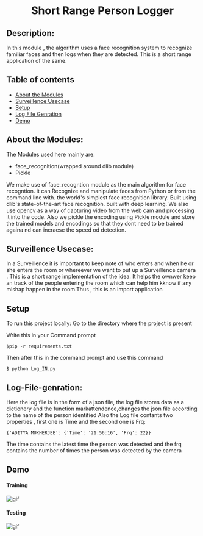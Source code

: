 <h1 align="center">Short Range Person Logger</h1>

## Description:
In this module , the algorithm uses a face recognition system to recognize familiar faces and then logs when they are detected. This is a short range application of the same.

## Table of contents
* [About the Modules](#About-the-Modules)
* [Surveillence Usecase](#Surveillence-Usecase)
* [Setup](#Setup)
* [Log File Genration](#Log-File-genration)
* [Demo](#Demo)


## About the Modules:
The Modules used here mainly are:
<ul>
<liOpencv</li>
<li>face_recognition(wrapped around dlib module)</li>
<li>Pickle</li>
</ul>
We make use of face_recogntion module as the main algorithm for face recogntion. it can Recognize and manipulate faces from Python or from the command line with. the world's simplest face recognition library. Built using dlib's state-of-the-art face recognition. built with deep learning.
We also use opencv as a way of capturing video from the web cam and processing it into the code. Also we pickle the encoding using Pickle module and store the trained models and encodings so that they dont need to be trained againa nd can incraese the speed od detection.

## Surveillence Usecase:
In a Surveillence it is important to keep note of who enters and when he or she enters the room or whereever we want to put up a Surveillence camera . This is a short range implementation of the idea. It helps the ownwer keep an track of the people entering the room which can help him kknow if any mishap happen in the room.Thus , this is an import application

## Setup
To run this project locally:
Go to the directory where the project is present

Write this in your Command prompt
```
$pip -r requirements.txt

```

Then after this in the command prompt and use this command
```
$ python Log_IN.py

```

## Log-File-genration:
Here the log file is in the form of a json file, the log file stores data as a dictionery and the function markattendence,changes the json file according to the name of the person identified 
Also the Log file contants two properties , first one is Time and the second one is Frq:

```
{'ADITYA MUKHERJEE': {'Time': '21:56:16', 'Frq': 22}}

```
The time contains the latest time the person was detected and the frq contains the number of times the person was detected by the camera


## Demo

#### Training
![gif](https://github.com/adityamukherjee42/Smart-Home-Surveillance/blob/main/Short_Range_Log/training.gif)

#### Testing
![gif]()

